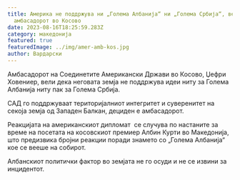 ```yaml
---
title: Америка не поддржува ни „Голема Албанија“ ни „Голема Србија“, вели
  амбасадорот во Косово
date: 2023-08-16T18:25:59.283Z
category: македонија
featured: true
featuredImage: ../img/amer-amb-kos.jpg
author: Вардарски
---
```

<!--StartFragment-->

Амбасадорот на Соединетите Американски Држави во Косово, Џефри Ховениер, вели дека неговата земја не поддржува идеи ниту за Голема Албанија ниту пак за Голема Србија.

<!--StartFragment-->

САД го поддржуваат територијалниот интегритет и суверенитет на секоја земја од Западен Балкан, дециден е амбасадорот.

Реакцијата на американскиот дипломат  се случува по настаните за време на посетата на косовскиот премиер Албин Курти во Македонија, што предизвика бројни реакции поради знамето со „Голема Албанија“ кое се вееше на собирот.

Албанскиот политички фактор во земјата не го осуди и не се извини за инцидентот.

<!--EndFragment-->

<!--EndFragment-->